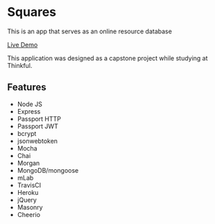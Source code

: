 # Squares
This is an app that serves as an online resource database

[Live Demo](https://squaresapp.herokuapp.com/)

This application was designed as a capstone project while studying at Thinkful.

## Features
- Node JS
- Express
- Passport HTTP
- Passport JWT
- bcrypt
- jsonwebtoken
- Mocha
- Chai
- Morgan
- MongoDB/mongoose
- mLab
- TravisCI
- Heroku
- jQuery
- Masonry
- Cheerio

